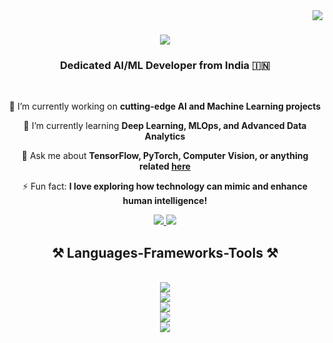 <img align="right" src="https://visitor-badge.laobi.icu/badge?page_id=underdevv16.underdevv16" />

<h1 align="center">
    <img src="https://readme-typing-svg.herokuapp.com/?font=Righteous&size=35&center=true&vCenter=true&width=500&height=70&duration=4000&lines=👋+Hi+There!;+I'm+Dev+Vidit!;" />
</h1>

<h3 align="center">Dedicated AI/ML Developer from India 🇮🇳</h3>

<br/>

<div align="center">
  
  🔭 I’m currently working on **cutting-edge AI and Machine Learning projects**
  
  🌱 I’m currently learning **Deep Learning, MLOps, and Advanced Data Analytics**
  
  💬 Ask me about **TensorFlow, PyTorch, Computer Vision, or anything related [here](https://github.com/underdevv16/underdevv16/issues)**
  
  ⚡ Fun fact: **I love exploring how technology can mimic and enhance human intelligence!**
  
</div>

<div align="center"> 
  <a href="mailto:viditdev@gmail.com">
    <img src="https://img.shields.io/badge/Gmail-333333?style=for-the-badge&logo=gmail&logoColor=red" />
  </a>
  <a href="https://www.linkedin.com/in/dev-vidit/" target="_blank">
    <img src="https://img.shields.io/badge/LinkedIn-0077B5?style=for-the-badge&logo=linkedin&logoColor=white" target="_blank" />
  </a>
</div>

<h2 align="center">⚒️ Languages-Frameworks-Tools ⚒️</h2>
<br/>
<div align="center">
    <img src="https://skillicons.dev/icons?i=cpp,py,git" /><br> <!-- L1 -->
    <img src="https://skillicons.dev/icons?i=c,ai,anaconda,github" /><br> <!--L2--> 
    <img src="https://skillicons.dev/icons?i=matlab,opencv,tensorflow,pytorch,arduino" /><br> <!--L3-->
    <img src="https://skillicons.dev/icons?i=sklearn,azure,latex" /><br> <!-- L4 -->
    <img src="https://skillicons.dev/icons?i=vscode,raspberrypi,mysql" /><br> <!-- L5 -->
</div>


<!--
**underdevv16/underdevv16** is a ✨ _special_ ✨ repository because its `README.md` (this file) appears on your GitHub profile.

Here are some ideas to get you started:

- 🔭 I’m currently working on ...
- 🌱 I’m currently learning ...
- 👯 I’m looking to collaborate on ...
- 🤔 I’m looking for help with ...
- 💬 Ask me about ...
- 📫 How to reach me: ...
- 😄 Pronouns: ...
- ⚡ Fun fact: ...
-->

